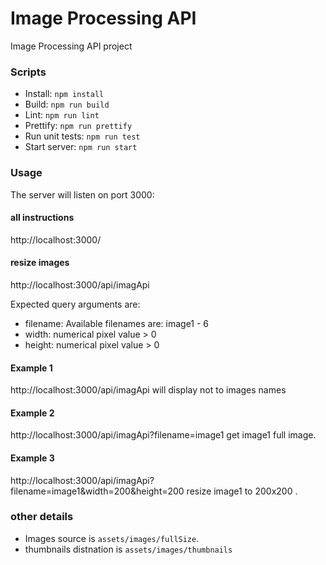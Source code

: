 # Image Processing API
 Image Processing API project

### Scripts
- Install: ```npm install```
- Build: ```npm run build```
- Lint: ```npm run lint```
- Prettify: ```npm run prettify```
- Run unit tests: ```npm run test```
- Start server: ```npm run start```

### Usage
The server will listen on port 3000:

#### all instructions
http://localhost:3000/

#### resize images
http://localhost:3000/api/imagApi

Expected query arguments are:
- filename: Available filenames are: image1 - 6 
- width: numerical pixel value > 0
- height: numerical pixel value > 0

#### Example 1
http://localhost:3000/api/imagApi
will display not to images names

#### Example 2
http://localhost:3000/api/imagApi?filename=image1
get image1 full image.

#### Example 3
http://localhost:3000/api/imagApi?filename=image1&width=200&height=200
resize image1 to 200x200 .

### other details
- Images source is `assets/images/fullSize`.
- thumbnails distnation is `assets/images/thumbnails`
